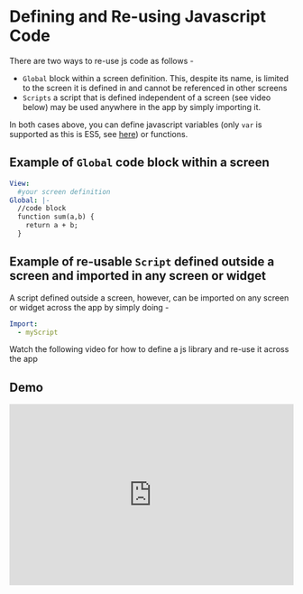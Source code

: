 # Defining and Re-using Javascript Code

There are two ways to re-use js code as follows - 

- `Global` block within a screen definition. This, despite its name, is limited to the screen it is defined in and cannot be referenced in other screens
- `Scripts` a script that is defined independent of a screen (see video below) may be used anywhere in the app by simply importing it. 

In both cases above, you can define javascript variables (only `var` is supported as this is ES5, see [here](/intro)) or functions. 

## Example of `Global` code block within a screen

```yaml
View:
  #your screen definition
Global: |-
  //code block
  function sum(a,b) {
    return a + b;
  }
```

## Example of re-usable `Script` defined outside a screen and imported in any screen or widget
A script defined outside a screen, however, can be imported on any screen or widget across the app by simply doing - 

```yaml
Import:
  - myScript
```
Watch the following video for how to define a js library and re-use it across the app

## Demo

<div style="position: relative; padding-bottom: calc(55.463451394122075% + 41px); height: 0; width: 100%;"><iframe src="https://demo.arcade.software/6YFOTXvqE5kmEs8mJptS?embed&show_copy_link=true" title="Demo" frameborder="0" loading="lazy" webkitallowfullscreen mozallowfullscreen allowfullscreen allow="clipboard-write" style="position: absolute; top: 0; left: 0; width: 100%; height: 100%;color-scheme: light;"></iframe>
